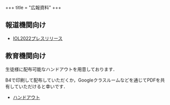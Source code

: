 +++
title = "広報資料"
+++

## 報道機関向け

- [IOL2022プレスリリース](/pdf/release/iol2022_release.pdf)

## 教育機関向け

生徒様に配布可能なハンドアウトを用意しております．

B4で印刷して配布していただくか，Googleクラスルームなどを通じてPDFを共有していただけると幸いです．

- [ハンドアウト](/pdf/school/jol2023-handout.pdf)
